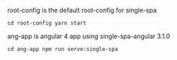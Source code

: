root-config is the default root-config for single-spa

`
cd root-config
yarn start
`

ang-app is angular 4 app using single-spa-angular 3.1.0 

`
cd ang-app
npm run serve:single-spa
`